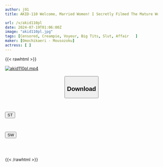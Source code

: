 ```yaml
---
author: j91
title: AKID-110 Welcome, Married Women! I Secretly Filmed The Mature Women Who Were Going Crazy In My Home. 18 Yua-san/F Cup/30 Years Old/Yoga Teacher Goes Crazy With Young Student Yuki-san/H Cup/34 Years Old/Big Breasted Wife Gently Teaches Younger Man How To Have Sex

url: /v/akid110pl
date: 2024-07-19T01:06:00Z
image: "akid110pl.jpg"
tags: [Censored, Creampie, Voyeur, Big Tits, Slut, Affair	]
maker: [Omochikaeri - Mousozoku]
actress: [ ]
---
```



{{< rawhtml >}}

<div class="video" data-videoid="aymleombmlHzAM">
    <a href="javascript:;">
        <img src="/v/akid110pl/akid110pl.jpg" width="WIDTH" height="HEIGHT" alt="akid110pl.mp4" loading="lazy">
    </a>
</div>

<script type="text/javascript" src="https://j91.asia/asset/on-demand-st.js"></script>

<br>
  <link rel="stylesheet" href="https://j91.asia/asset/bs5.css">
  
  <center>
  <button class="btn btn-primary" type="button" data-bs-toggle="collapse" data-bs-target=".multi-collapse" aria-expanded="false" aria-controls="multiCollapseExample1 multiCollapseExample2"><h2>Download</h2></button></center>
</p>
<div class="row">
  <div class="col">
    <div class="collapse multi-collapse" id="multiCollapseExample1">
      <div class="card card-body">
	      	      <br>
<div class="buttons">  
<p><a href="/v/akid110pl/st.html" target="_blank"><button class="btn-hover color-3"><i class="fa fa-download"></i> ST</button></a></p></div>
    </div>
  </div>
</div>
  <div class="col">
    <div class="collapse multi-collapse" id="multiCollapseExample2">
      <div class="card card-body">
	      <br>
<div class="buttons">
<p><a href="/v/akid110pl/sw.html" target="_blank"><button class="btn-hover color-2"><i class="fa fa-download"></i> SW</button></a></p></div>
<br><br>
      </div>
    </div>
  </div>
</div>

{{< /rawhtml >}}